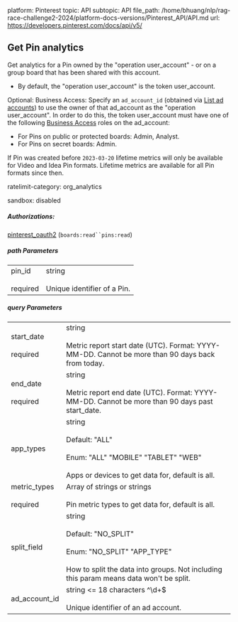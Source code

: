 platform: Pinterest
topic: API
subtopic: API
file_path: /home/bhuang/nlp/rag-race-challenge2-2024/platform-docs-versions/Pinterest_API/API.md
url: https://developers.pinterest.com/docs/api/v5/


## [](#operation/pins/analytics)Get Pin analytics

Get analytics for a Pin owned by the "operation user\_account" - or on a group board that has been shared with this account.

* By default, the "operation user\_account" is the token user\_account.

Optional: Business Access: Specify an `ad_account_id` (obtained via [List ad accounts](https://developers.pinterest.com/docs/api/v5/#operation/ad_accounts/list)) to use the owner of that ad\_account as the "operation user\_account". In order to do this, the token user\_account must have one of the following [Business Access](https://help.pinterest.com/en/business/article/share-and-manage-access-to-your-ad-accounts) roles on the ad\_account:

* For Pins on public or protected boards: Admin, Analyst.
* For Pins on secret boards: Admin.

If Pin was created before `2023-03-20` lifetime metrics will only be available for Video and Idea Pin formats. Lifetime metrics are available for all Pin formats since then.

ratelimit-category: org\_analytics

sandbox: disabled

##### Authorizations:

[pinterest\_oauth2](#section/Authentication/pinterest_oauth2) (`boards:read``pins:read`)

##### path Parameters

|     |     |
| --- | --- |
| pin\_id<br><br>required | string<br><br>Unique identifier of a Pin. |

##### query Parameters

|     |     |
| --- | --- |
| start\_date<br><br>required | string <date><br><br>Metric report start date (UTC). Format: YYYY-MM-DD. Cannot be more than 90 days back from today. |
| end\_date<br><br>required | string <date><br><br>Metric report end date (UTC). Format: YYYY-MM-DD. Cannot be more than 90 days past start\_date. |
| app\_types | string<br><br>Default: "ALL"<br><br>Enum: "ALL" "MOBILE" "TABLET" "WEB"<br><br>Apps or devices to get data for, default is all. |
| metric\_types<br><br>required | Array of strings or strings<br><br>Pin metric types to get data for, default is all. |
| split\_field | string<br><br>Default: "NO\_SPLIT"<br><br>Enum: "NO\_SPLIT" "APP\_TYPE"<br><br>How to split the data into groups. Not including this param means data won't be split. |
| ad\_account\_id | string <= 18 characters ^\\d+$<br><br>Unique identifier of an ad account. |